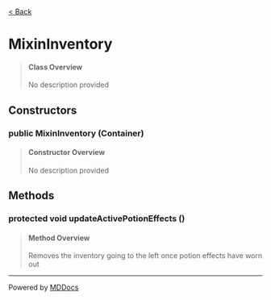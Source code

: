 [< Back](..)
# MixinInventory #
>#### Class Overview ####
>No description provided
## Constructors ##
### public MixinInventory (Container) ###
>#### Constructor Overview ####
>No description provided
>
## Methods ##
### protected void updateActivePotionEffects () ###
>#### Method Overview ####
>Removes the inventory going to the left once potion effects have worn out
>

---
Powered by [MDDocs](https://github.com/VRCube/MDDocs)